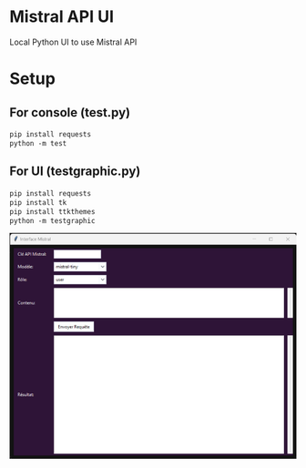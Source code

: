 # Mistral API UI
 Local Python UI to use Mistral API

 # Setup

 ## For console (test.py)

```
pip install requests
python -m test
```

 ## For UI (testgraphic.py)
 ```
 pip install requests
 pip install tk
 pip install ttkthemes
 python -m testgraphic
 ```
![mistral ui](mistralui.png)
